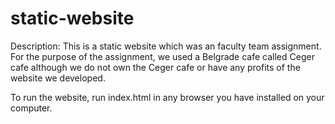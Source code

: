# static-website

Description: This is a static website which was an faculty team assignment. For the purpose of the assignment, we used a Belgrade cafe called Ceger cafe although we do not own the Ceger cafe or have any profits of the website we developed.

To run the website, run index.html in any browser you have installed on your computer.
